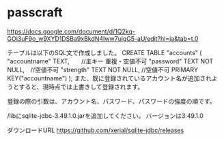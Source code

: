 # passcraft
https://docs.google.com/document/d/1Q2kq-GOi3uF9o_w9XYD1DSBa9xBkdN4Iww7uigG5-aU/edit?hl=ja&tab=t.0

テーブルは以下のSQL文で作成しました。
CREATE TABLE "accounts" (
	"accountname"	TEXT,　　//主キー 重複・空値不可
	"password"	TEXT NOT NULL,　//空値不可
	"strength"	TEXT NOT NULL,  //空値不可
	PRIMARY KEY("accountname")
);
また、既に登録されているアカウント名が追加されようとすると、現時点では上書きして登録されます。

登録の際の引数は、アカウント名、パスワード、パスワードの強度の順です。

/libにsqlite-jdbc-3.49.1.0.jarを追加してください。
バージョンは3.49.1.0

ダウンロードURL
https://github.com/xerial/sqlite-jdbc/releases